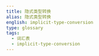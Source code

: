 ```yaml
---
title: 隐式类型转换
alias: 隐式类型转换
english: implicit-type-conversion
type: glossary
tags:
  - 词汇表
  - implicit-type-conversion
---
```

